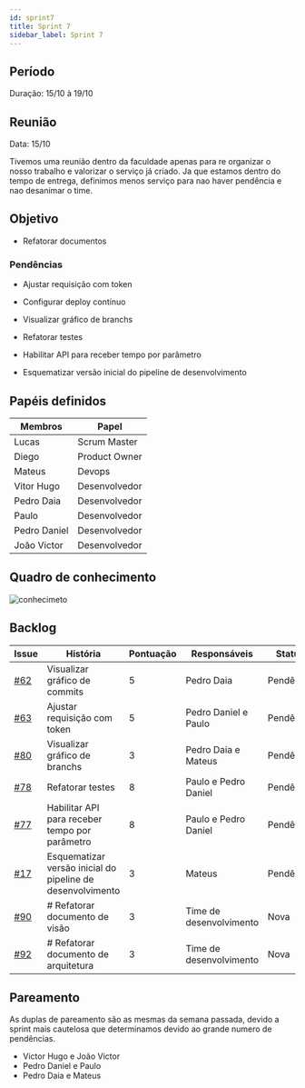 ```yaml
---
id: sprint7
title: Sprint 7
sidebar_label: Sprint 7
---
```



  

## Período

  
  

Duração: 15/10 à 19/10

  

## Reunião

  
  

Data: 15/10
  
Tivemos uma reunião dentro da faculdade apenas para re organizar o nosso trabalho e valorizar o serviço já criado. Ja que estamos dentro do tempo de entrega, definimos menos serviço para nao haver pendência e nao desanimar o time.
  

  

## Objetivo

- Refatorar documentos

### Pendências

- Ajustar requisição com token

- Configurar deploy contínuo

- Visualizar gráfico de branchs

- Refatorar testes

- Habilitar API para receber tempo por parâmetro

- Esquematizar versão inicial do pipeline de desenvolvimento

  

## Papéis definidos
|**Membros**|**Papel**|
|--|--|
| Lucas | Scrum Master |
| Diego | Product Owner |
| Mateus | Devops |
| Vitor Hugo | Desenvolvedor |
| Pedro Daia | Desenvolvedor |
| Paulo | Desenvolvedor |
| Pedro Daniel | Desenvolvedor |
| João Victor | Desenvolvedor |

## Quadro de conhecimento

  

![conhecimeto](https://i.imgur.com/WfDV50a.png)

  

  

  

## Backlog

| **Issue** | **História** | **Pontuação** | **Responsáveis** | **Status** |
|--|--|--|--|--|
| [#62](https://github.com/fga-eps-mds/2019.2-Git-Breakdown/issues/62) | Visualizar gráfico de commits | 5 | Pedro Daia | Pendência |
| [#63](https://github.com/fga-eps-mds/2019.2-Git-Breakdown/issues/63) | Ajustar requisição com token | 5 | Pedro Daniel e Paulo | Pendência |
| [#80](https://github.com/fga-eps-mds/2019.2-Git-Breakdown/issues/80) | Visualizar gráfico de branchs | 3 | Pedro Daia e Mateus | Pendência |
| [#78](https://github.com/fga-eps-mds/2019.2-Git-Breakdown/issues/78) | Refatorar testes | 8 | Paulo e Pedro Daniel | Pendência |
| [#77](https://github.com/fga-eps-mds/2019.2-Git-Breakdown/issues/77) | Habilitar API para receber tempo por parâmetro | 8 | Paulo e Pedro Daniel | Pendência |
| [#17](https://github.com/fga-eps-mds/2019.2-Git-Breakdown/issues/17) | Esquematizar versão inicial do pipeline de desenvolvimento | 3 | Mateus | Pendência |
| [#90](https://github.com/fga-eps-mds/2019.2-Git-Breakdown/issues/90) | # Refatorar documento de visão | 3 | Time de desenvolvimento | Nova |
| [#92](https://github.com/fga-eps-mds/2019.2-Git-Breakdown/issues/92) | # Refatorar documento de arquitetura | 3 | Time de desenvolvimento | Nova |

## Pareamento

As duplas de pareamento são as mesmas da semana passada, devido a sprint mais cautelosa que determinamos devido ao grande numero de pendências.
- Victor Hugo e João Victor
- Pedro Daniel e Paulo
- Pedro Daia e Mateus